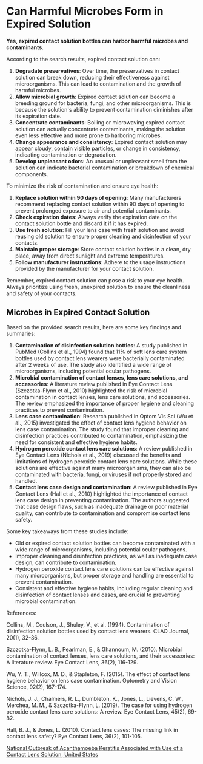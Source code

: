 # Can Harmful Microbes Form in Expired Solution

**Yes, expired contact solution bottles can harbor harmful microbes and contaminants**.

According to the search results, expired contact solution can:

1. **Degradate preservatives**: Over time, the preservatives in contact solution can break down, reducing their effectiveness against microorganisms. This can lead to contamination and the growth of harmful microbes.
2. **Allow microbial growth**: Expired contact solution can become a breeding ground for bacteria, fungi, and other microorganisms. This is because the solution's ability to prevent contamination diminishes after its expiration date.
3. **Concentrate contaminants**: Boiling or microwaving expired contact solution can actually concentrate contaminants, making the solution even less effective and more prone to harboring microbes.
4. **Change appearance and consistency**: Expired contact solution may appear cloudy, contain visible particles, or change in consistency, indicating contamination or degradation.
5. **Develop unpleasant odors**: An unusual or unpleasant smell from the solution can indicate bacterial contamination or breakdown of chemical components.

To minimize the risk of contamination and ensure eye health:

1. **Replace solution within 90 days of opening**: Many manufacturers recommend replacing contact solution within 90 days of opening to prevent prolonged exposure to air and potential contaminants.
2. **Check expiration dates**: Always verify the expiration date on the contact solution bottle and discard it if it has expired.
3. **Use fresh solution**: Fill your lens case with fresh solution and avoid reusing old solution to ensure proper cleaning and disinfection of your contacts.
4. **Maintain proper storage**: Store contact solution bottles in a clean, dry place, away from direct sunlight and extreme temperatures.
5. **Follow manufacturer instructions**: Adhere to the usage instructions provided by the manufacturer for your contact solution.

Remember, expired contact solution can pose a risk to your eye health. Always prioritize using fresh, unexpired solution to ensure the cleanliness and safety of your contacts.

## Microbes in Expired Contact Solution

Based on the provided search results, here are some key findings and summaries:

1. **Contamination of disinfection solution bottles**: A study published in PubMed (Collins et al., 1994) found that 11% of soft lens care system bottles used by contact lens wearers were bacterially contaminated after 2 weeks of use. The study also identified a wide range of microorganisms, including potential ocular pathogens.
2. **Microbial contamination of contact lenses, lens care solutions, and accessories**: A literature review published in Eye Contact Lens (Szczotka-Flynn et al., 2010) highlighted the risk of microbial contamination in contact lenses, lens care solutions, and accessories. The review emphasized the importance of proper hygiene and cleaning practices to prevent contamination.
3. **Lens case contamination**: Research published in Optom Vis Sci (Wu et al., 2015) investigated the effect of contact lens hygiene behavior on lens case contamination. The study found that improper cleaning and disinfection practices contributed to contamination, emphasizing the need for consistent and effective hygiene habits.
4. **Hydrogen peroxide contact lens care solutions**: A review published in Eye Contact Lens (Nichols et al., 2019) discussed the benefits and limitations of hydrogen peroxide contact lens care solutions. While these solutions are effective against many microorganisms, they can also be contaminated with bacteria, fungi, or viruses if not properly stored and handled.
5. **Contact lens case design and contamination**: A review published in Eye Contact Lens (Hall et al., 2010) highlighted the importance of contact lens case design in preventing contamination. The authors suggested that case design flaws, such as inadequate drainage or poor material quality, can contribute to contamination and compromise contact lens safety.

Some key takeaways from these studies include:

* Old or expired contact solution bottles can become contaminated with a wide range of microorganisms, including potential ocular pathogens.
* Improper cleaning and disinfection practices, as well as inadequate case design, can contribute to contamination.
* Hydrogen peroxide contact lens care solutions can be effective against many microorganisms, but proper storage and handling are essential to prevent contamination.
* Consistent and effective hygiene habits, including regular cleaning and disinfection of contact lenses and cases, are crucial to preventing microbial contamination.

References:

Collins, M., Coulson, J., Shuley, V., et al. (1994). Contamination of disinfection solution bottles used by contact lens wearers. CLAO Journal, 20(1), 32-36.

Szczotka-Flynn, L. B., Pearlman, E., & Ghannoum, M. (2010). Microbial contamination of contact lenses, lens care solutions, and their accessories: A literature review. Eye Contact Lens, 36(2), 116-129.

Wu, Y. T., Willcox, M. D., & Stapleton, F. (2015). The effect of contact lens hygiene behavior on lens case contamination. Optometry and Vision Science, 92(2), 167-174.

Nichols, J. J., Chalmers, R. L., Dumbleton, K., Jones, L., Lievens, C. W., Merchea, M. M., & Szczotka-Flynn, L. (2019). The case for using hydrogen peroxide contact lens care solutions: A review. Eye Contact Lens, 45(2), 69-82.

Hall, B. J., & Jones, L. (2010). Contact lens cases: The missing link in contact lens safety? Eye Contact Lens, 36(2), 101-105.

[National Outbreak of Acanthamoeba Keratitis Associated with Use of a Contact Lens Solution, United States](https://pmc.ncbi.nlm.nih.gov/articles/PMC2815976/)